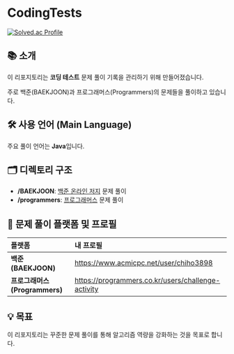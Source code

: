 # CodingTests
[![Solved.ac Profile](http://mazassumnida.wtf/api/v2/generate_badge?boj=xxh3898)](https://solved.ac/profile/chiho3898)

## 📚 소개

이 리포지토리는 **코딩 테스트** 문제 풀이 기록을 관리하기 위해 만들어졌습니다.

주로 백준(BAEKJOON)과 프로그래머스(Programmers)의 문제들을 풀이하고 있습니다.

## 🛠️ 사용 언어 (Main Language)

주요 풀이 언어는 **Java**입니다.

## 🗂️ 디렉토리 구조

-   **/BAEKJOON**: [백준 온라인 저지](https://www.acmicpc.net) 문제 풀이
-   **/programmers**: [프로그래머스](https://programmers.co.kr/learn/challenges) 문제 풀이

## 🚀 문제 풀이 플랫폼 및 프로필

| 플랫폼                      | 내 프로필                                                |
| :----------------------- | :--------------------------------------------------- |
| **백준 (BAEKJOON)**        | <https://www.acmicpc.net/user/chiho3898>             |
| **프로그래머스 (Programmers)** | <https://programmers.co.kr/users/challenge-activity> |

## 💡 목표

이 리포지토리는 꾸준한 문제 풀이를 통해 알고리즘 역량을 강화하는 것을 목표로 합니다.